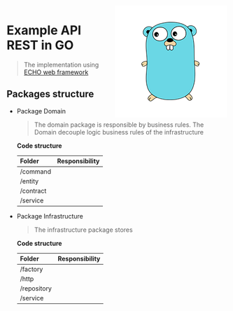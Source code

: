 <img src="go-readme.png" align="right" />

# Example API REST in GO

> The implementation using [ECHO web framework](https://echo.labstack.com/)

## Packages structure

- Package Domain

  > The domain package is responsible by business rules. The Domain decouple logic business rules of the infrastructure

  **Code structure**

  |   Folder   |        Responsibility          | 
  |------------|--------------------------------|
  |  /command  |                                |
  |  /entity   |                                |
  |  /contract |                                |
  |  /service  |                                |
    
- Package Infrastructure

  > The infrastructure package stores

  **Code structure**

  |   Folder     |        Responsibility          | 
  |--------------|--------------------------------|
  |  /factory    |                                |
  |  /http       |                                |
  |  /repository |                                |
  |  /service    |                                |